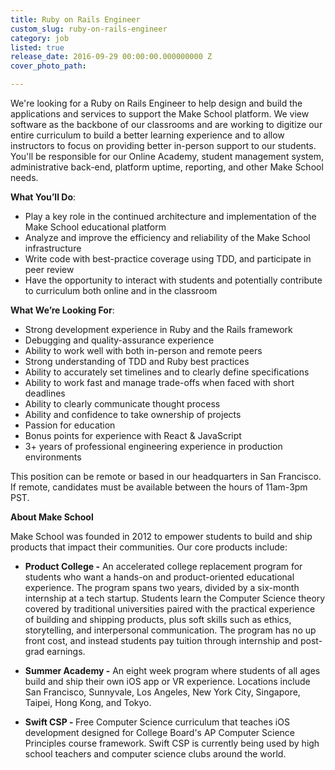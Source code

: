 ```yaml
---
title: Ruby on Rails Engineer
custom_slug: ruby-on-rails-engineer
category: job
listed: true
release_date: 2016-09-29 00:00:00.000000000 Z
cover_photo_path: 

---
```

We're looking for a Ruby on Rails Engineer to help design and build the applications and services to support the Make School platform.  We view software as the backbone of our classrooms and are working to digitize our entire curriculum to build a better learning experience and to allow instructors to focus on providing better in-person support to our students.  You'll be responsible for our Online Academy, student management system, administrative back-end, platform uptime, reporting, and other Make School needs.

<b>What You’ll Do</b>:

- Play a key role in the continued architecture and implementation of the Make School educational platform
- Analyze and improve the efficiency and reliability of the Make School infrastructure
- Write code with best-practice coverage using TDD, and participate in peer review
- Have the opportunity to interact with students and potentially contribute to curriculum both online and in the classroom

<b>What We’re Looking For</b>:

- Strong development experience in Ruby and the Rails framework
- Debugging and quality-assurance experience
- Ability to work well with both in-person and remote peers
- Strong understanding of TDD and Ruby best practices
- Ability to accurately set timelines and to clearly define specifications
- Ability to work fast and manage trade-offs when faced with short deadlines
- Ability to clearly communicate thought process
- Ability and confidence to take ownership of projects
- Passion for education
- Bonus points for experience with React & JavaScript
- 3+ years of professional engineering experience in production environments

This position can be remote or based in our headquarters in San Francisco.  If remote, candidates must be available between the hours of 11am-3pm PST.


<b>About Make School</b>

Make School was founded in 2012 to empower students to build and ship products that impact their communities. Our core products include:


-  <b>Product College -</b> An accelerated college replacement program for students who want a hands-on and product-oriented educational experience. The program spans two years, divided by a six-month internship at a tech startup. Students learn the Computer Science theory covered by traditional universities paired with the practical experience of building and shipping products, plus soft skills such as ethics, storytelling, and interpersonal communication. The program has no up front cost, and instead students pay tuition through internship and post-grad earnings.


-  <b>Summer Academy -</b> An eight week program where students of all ages build and ship their own iOS app or VR experience. Locations include San Francisco, Sunnyvale, Los Angeles, New York City, Singapore, Taipei, Hong Kong, and Tokyo. 


-  <b>Swift CSP - </b> Free Computer Science curriculum that teaches iOS development designed for College Board's AP Computer Science Principles course framework. Swift CSP is currently being used by high school teachers and computer science clubs around the world.


